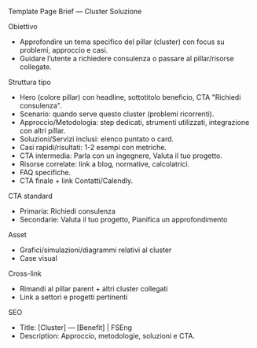 Template Page Brief — Cluster Soluzione

Obiettivo
- Approfondire un tema specifico del pillar (cluster) con focus su problemi, approccio e casi.
- Guidare l’utente a richiedere consulenza o passare al pillar/risorse collegate.

Struttura tipo
- Hero (colore pillar) con headline, sottotitolo beneficio, CTA "Richiedi consulenza".
- Scenario: quando serve questo cluster (problemi ricorrenti).
- Approccio/Metodologia: step dedicati, strumenti utilizzati, integrazione con altri pillar.
- Soluzioni/Servizi inclusi: elenco puntato o card.
- Casi rapidi/risultati: 1-2 esempi con metriche.
- CTA intermedia: Parla con un ingegnere, Valuta il tuo progetto.
- Risorse correlate: link a blog, normative, calcolatrici.
- FAQ specifiche.
- CTA finale + link Contatti/Calendly.

CTA standard
- Primaria: Richiedi consulenza
- Secondarie: Valuta il tuo progetto, Pianifica un approfondimento

Asset
- Grafici/simulazioni/diagrammi relativi al cluster
- Case visual

Cross-link
- Rimandi al pillar parent + altri cluster collegati
- Link a settori e progetti pertinenti

SEO
- Title: [Cluster] — [Benefit] | FSEng
- Description: Approccio, metodologie, soluzioni e CTA.

